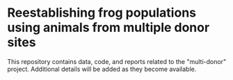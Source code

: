 # Reestablishing frog populations using animals from multiple donor sites

This repository contains data, code, and reports related to the "multi-donor" project. Additional details will be added as they become available.  
